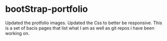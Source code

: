 # bootStrap-portfolio

Updated the protfolio images.
Updated the Css to better be responsive. 
This is a set of bacis pages that list what I am as well as git repos i have been working on. 
